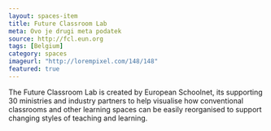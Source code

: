 ```yaml
---
layout: spaces-item
title: Future Classroom Lab
meta: Ovo je drugi meta podatek
source: http://fcl.eun.org
tags: [Belgium]
category: spaces
imageurl: "http://lorempixel.com/148/148"
featured: true
---
```


The Future Classroom Lab is created by European Schoolnet, its supporting 30 ministries and industry partners to help visualise how conventional classrooms and other learning spaces can be easily reorganised to support changing styles of teaching and learning.